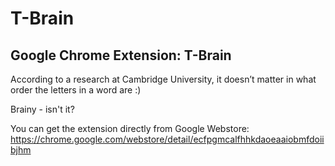 T-Brain
=======

Google Chrome Extension: T-Brain
--------------------------------

According to a research at Cambridge University,
it doesn’t matter in what order the letters in a word are :)

Brainy - isn't it?


You can get the extension directly from Google Webstore:
<https://chrome.google.com/webstore/detail/ecfpgmcalfhhkdaoeaaiobmfdoiibjhm>
